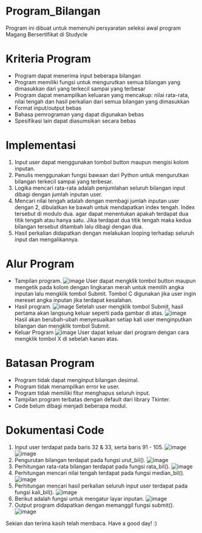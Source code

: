 # Program_Bilangan
Program ini dibuat untuk memenuhi persyaratan seleksi awal program Magang Bersertifikat di Studycle

# Kriteria Program
- Program dapat menerima input beberapa bilangan
- Program memiliki fungsi untuk mengurutkan semua bilangan yang dimasukkan dari yang terkecil sampai yang terbesar
- Program dapat menampilkan keluaran yang mencakup: nilai rata-rata, nilai tengah dan hasil perkalian dari semua bilangan yang dimasukkan
- Format input/output bebas
- Bahasa pemrograman yang dapat digunakan bebas
- Spesifikasi lain dapat diasumsikan secara bebas

# Implementasi
1. Input user dapat menggunakan tombol button maupun mengisi kolom inputan. 
2. Penulis menggunakan fungsi bawaan dari Python untuk mengurutkan bilangan terkecil sampai yang terbesar.
3. Logika mencari rata-rata adalah penjumlahan seluruh bilangan input dibagi dengan jumlah inputan user. 
4. Mencari nilai tengah adalah dengan membagi jumlah inputan user dengan 2, dibulatkan ke bawah untuk mendapatkan index tengah. Index tersebut di modulo dua. agar dapat menentukan apakah terdapat dua titik tengah atau hanya satu. Jika terdapat dua titik tengah maka kedua bilangan tersebut ditambah lalu dibagi dengan dua.
5. Hasil perkalian didapatkan dengan melakukan looping terhadap seluruh input dan mengalikannya.

# Alur Program
- Tampilan program.
![image](https://user-images.githubusercontent.com/56629564/126279532-5d4103e7-d7b6-4d92-a93d-188c1101b943.png)
User dapat mengklik tombol button maupun mengetik pada kolom dengan lingkaran merah untuk memilih angka inputan lalu mengklik tombol Submit. Tombol C digunakan jika user ingin mereset angka inputan jika terdapat kesalahan.
- Hasil program.
![image](https://user-images.githubusercontent.com/56629564/126279857-4f505813-bbd9-4dc7-9a98-6c691a89c7f2.png)
Setelah user mengklik tombol Submit, hasil pertama akan langsung keluar seperti pada gambar di atas.
![image](https://user-images.githubusercontent.com/56629564/126280018-69b25341-caa6-4540-8868-6e6f94ae063d.png)
Hasil akan berubah-ubah menyesuaikan setiap kali user menginputkan bilangan dan mengklik tombol Submit.
- Keluar Program
![image](https://user-images.githubusercontent.com/56629564/126280919-b58d02eb-11b0-4e17-84da-508175b7df60.png)
User dapat keluar dari program dengan cara mengklik tombol X di sebelah kanan atas.

# Batasan Program
- Program tidak dapat menginput bilangan desimal.
- Program tidak menampilkan error ke user.
- Program tidak memiliki fitur menghapus seluruh input.
- Tampilan program terbatas dengan default dari library Tkinter.
- Code belum dibagi menjadi beberapa modul.

# Dokumentasi Code
1. Input user terdapat pada baris 32 & 33, serta baris 91 - 105.
![image](https://user-images.githubusercontent.com/56629564/126282106-c5ef620a-291c-4d44-b2a6-1934b6056db7.png)
![image](https://user-images.githubusercontent.com/56629564/126282046-0081dc52-f80b-4885-8e1f-7d290861bfdc.png)
2. Pengurutan bilangan terdapat pada fungsi urut_bil().
![image](https://user-images.githubusercontent.com/56629564/126282226-d00793b1-7587-47a1-98c0-44b0da563dd3.png)
3. Perhitungan rata-rata bilangan terdapat pada fungsi rata_bil().
![image](https://user-images.githubusercontent.com/56629564/126282320-48c4007a-d14f-44b3-89b8-2eaa7c1d41c2.png)
4. Perhitungan mencari nilai tengah terdapat pada fungsi median_bil().
![image](https://user-images.githubusercontent.com/56629564/126282447-cb209478-10b6-4985-9015-61a16abaf17b.png)
5. Perhitungan mencari hasil perkalian seluruh input user terdapat pada fungsi kali_bil().
![image](https://user-images.githubusercontent.com/56629564/126282530-1fd8e81a-06b0-45bd-a062-3fb4627354df.png)
6. Berikut adalah fungsi untuk mengatur layar inputan.
![image](https://user-images.githubusercontent.com/56629564/126282636-aaaef3be-22f4-4d81-be7d-e917a95c35de.png)
7. Output program didapatkan dengan memanggil fungsi submit().
![image](https://user-images.githubusercontent.com/56629564/126282701-d817e042-4b20-4519-9ff3-75e04d7a379a.png)

Sekian dan terima kasih telah membaca. Have a good day! :)

